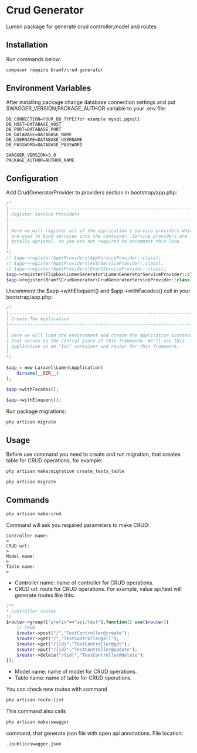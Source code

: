 
# Crud Generator

Lumen package for generate crud controller,model and routes
## Installation

Run commands below:

```bash
composer require bramf/crud-generator
```
## Environment Variables

After installing package change database connection settings and put SWAGGER_VERSION,PACKAGE_AUTHOR variable to your .env file:

`DB_CONNECTION=YOUR_DB_TYPE[for example mysql,pgsql]`\
`DB_HOST=DATABASE_HOST`\
`DB_PORT=DATABASE_PORT`\
`DB_DATABASE=DATABASE_NAME`\
`DB_USERNAME=DATABASE_USERNAME`\
`DB_PASSWORD=DATABASE_PASSWORD`

`SWAGGER_VERSION=3.0`\
`PACKAGE_AUTHOR=AUTHOR_NAME`

## Configuration

Add CrudGeneratorProvider to providers section in bootstrap/app.php:

```php
/*
|--------------------------------------------------------------------------
| Register Service Providers
|--------------------------------------------------------------------------
|
| Here we will register all of the application's service providers which
| are used to bind services into the container. Service providers are
| totally optional, so you are not required to uncomment this line.
|
*/
// $app->register(App\Providers\AppServiceProvider::class);
// $app->register(App\Providers\AuthServiceProvider::class);
// $app->register(App\Providers\EventServiceProvider::class);
$app->register(Flipbox\LumenGenerator\LumenGeneratorServiceProvider::class);
$app->register(Bramf\CrudGenerator\CrudGeneratorServiceProvider::class);
```

Uncomment the $app->withEloquent() and $app->withFacades() call in your bootstrap/app.php:

```php
/*
|--------------------------------------------------------------------------
| Create The Application
|--------------------------------------------------------------------------
|
| Here we will load the environment and create the application instance
| that serves as the central piece of this framework. We'll use this
| application as an "IoC" container and router for this framework.
|
*/

$app = new Laravel\Lumen\Application(
    dirname(__DIR__)
);

$app->withFacades();

$app->withEloquent();
```

Run package migrations:
```bash
php artisan migrate
```

## Usage

Before use command you need to create and run migration, that creates table for CRUD operations, for example:
```bash
php artisan make:migration create_tests_table
```
```bash
php artisan migrate
```
## Commands
```bash
php artisan make:crud
```
Command will ask you required parameters to make CRUD:

`Controller name:`\
`>`\
`CRUD url:`\
`>`\
`Model name:`\
`>`\
`Table name:`\
`>`

- Controller name: name of controller for CRUD operations.
- CRUD url: route for CRUD operations. For example, value api/test will generate routes like this:
```php
/**
* Controller routes
*/
$router->group(["prefix"=>"api/test"],function() use($router){
    // CRUD
    $router->post("/","TestController@create");
    $router->get("/","TestController@all");
    $router->get("/{id}","TestController@get");
    $router->put("/{id}","TestController@update");
    $router->delete("/{id}","TestController@delete");
});
```
- Model name: name of model for CRUD operations.
- Table name: name of table for CRUD operations.

You can check new routes with command
```bash
php artisan route:list
```

This command also calls
```bash
php artisan make:swagger
```
command, that generate json file with open api annotations. File location:
```bash
./public/swagger.json
```
